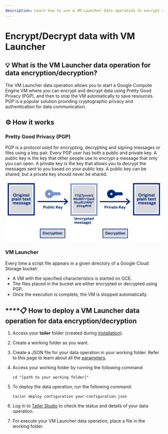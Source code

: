```yaml
---
description: Learn how to use a VM Launcher data operation to encrypt and decrypt data.
---
```


# Encrypt/Decrypt data with VM Launcher

## 💡 What is the VM Launcher data operation for data encryption/decryption?

The VM Launcher data operation allows you to start a Google Compute Engine VM where you can encrypt and decrypt data using Pretty Good Privacy \(PGP\), and then to stop the VM automatically to save resources. PGP is a popular solution providing cryptographic privacy and authentication for data communication.

## ⚙ How **it** works

### Pretty Good Privacy \(PGP\)

PGP is a protocol used for encrypting, decrypting and signing messages or files using a key pair. Every PGP user has both a public and private key. A public key is the key that other people use to encrypt a message that only you can open. A private key is the key that allows you to decrypt the messages sent to you based on your public key. A public key can be shared, but a private key should never be shared.

![](../../../.gitbook/assets/public-key-encryption.png)

### VM Launcher

Every time a script file appears in a given directory of a Google Cloud Storage bucket:

* A VM with the specified characteristics is started on GCE.
* The files placed in the bucket are either encrypted or decrypted using PGP.
* Once the execution is complete, the VM is stopped automatically.

## \*\*\*\*📋 **How to deploy a** VM Launcher **data operation for data encryption/decryption**

1. Access your **tailer** folder \(created during [installation](../../getting-started/install-tailer-sdk.md)\).
2. Create a working folder as you want.
3. Create a JSON file for your data operation in your working folder. Refer to this page to learn about all the [parameters](../../xml-conversion/untitled-1.md).
4. Access your working folder by running the following command:

   ```text
   cd "[path to your working folder]"
   ```

5. To deploy the data operation, run the following command:

   ```text
   tailer deploy configuration your-configuration.json
   ```

6. Log in to [Tailer Studio](http://studio.tailer.ai/) to check the status and details of your data operation.
7. For execute your VM Launcher data operation, place a file in the working folder.

